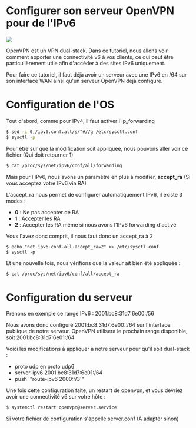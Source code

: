 # Configurer son serveur OpenVPN pour de l'IPv6

![](/rsz_openvpn-ipv6.jpg)

OpenVPN est un VPN dual-stack. Dans ce tutoriel, nous allons voir
comment apporter une connectivité v6 à vos clients, ce qui peut être
particulièrement utile afin d'accéder à des sites IPv6 uniquement.

Pour faire ce tutoriel, il faut déjà avoir un serveur avec une IPv6 en
/64 sur son interface WAN ainsi qu'un serveur OpenVPN déjà configuré.

# Configuration de l'OS

Tout d'abord, comme pour IPv4, il faut activer l'ip_forwarding

```bash
$ sed -i 0,/ipv6.conf.all/s/^#//g /etc/sysctl.conf
$ sysctl -p
```

Pour être sur que la modification soit appliquée, nous pouvons aller
voir ce fichier (Qui doit retourner 1)

```bash
$ cat /proc/sys/net/ipv6/conf/all/forwarding
```

Mais pour l'IPv6, nous avons un paramètre en plus à modifier,
**accept_ra** (Si vous acceptez votre IPv6 via RA)

L'accept_ra nous permet de configurer automatiquement IPv6, il existe 3
modes :

  * **0** : Ne pas accepter de RA
  * **1** : Accepter les RA
  * **2** : Accepter les RA même si nous avons l'IPv6 forwarding
    d'activé

Vous l'avez donc comprit, il nous faut donc un accept_ra à 2

    $ echo "net.ipv6.conf.all.accept_ra=2" >> /etc/sysctl.conf
    $ sysctl -p

Et une nouvelle fois, nous vérifions que la valeur ait bien été
appliquée :

```bash
$ cat /proc/sys/net/ipv6/conf/all/accept_ra
```

# Configuration du serveur

Prenons en exemple ce range IPv6 : 2001:bc8:31d7:6e00:/56

Nous avons donc configuré 2001:bc8:31d7:6e00::/64 sur l'interface
publique de notre serveur. OpenVPN utilisera le prochain range
disponible, soit 2001:bc8:31d7:6e01:/64

Voici les modifications à appliquer à notre serveur pour qu'il soit
dual-stack :

  * proto udp en proto udp6
  * server-ipv6 2001:bc8:31d7:6e01:/64
  * push '"route-ipv6 2000::/3'"

Une fois cette configuration faite, un restart de openvpn, et vous
devriez avoir une connectivité v6 sur votre hôte :

```bash
$ systemctl restart openvpn@server.service
```

Si votre fichier de configuration s'appelle server.conf (A adapter
sinon)
